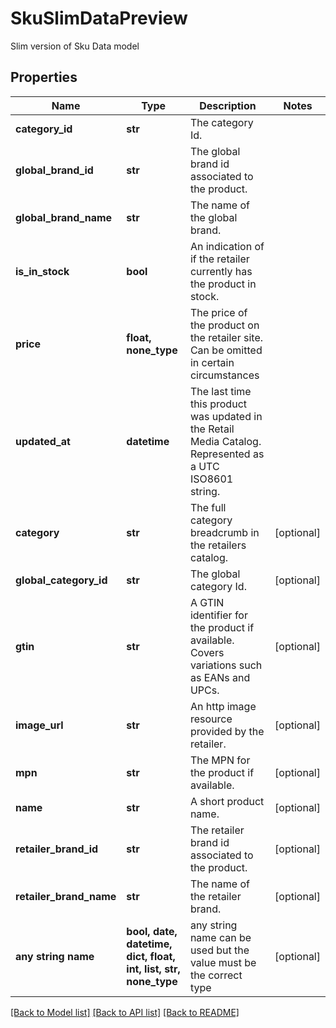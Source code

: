 # SkuSlimDataPreview

Slim  version of Sku Data model

## Properties
Name | Type | Description | Notes
------------ | ------------- | ------------- | -------------
**category_id** | **str** | The category Id. | 
**global_brand_id** | **str** | The global brand id associated to the product. | 
**global_brand_name** | **str** | The name of the global brand. | 
**is_in_stock** | **bool** | An indication of if the retailer currently has the product in stock. | 
**price** | **float, none_type** | The price of the product on the retailer site. Can be omitted in certain circumstances | 
**updated_at** | **datetime** | The last time this product was updated in the Retail Media Catalog. Represented as a UTC ISO8601 string. | 
**category** | **str** | The full category breadcrumb in the retailers catalog. | [optional] 
**global_category_id** | **str** | The global category Id. | [optional] 
**gtin** | **str** | A GTIN identifier for the product if available. Covers variations such as EANs and UPCs. | [optional] 
**image_url** | **str** | An http image resource provided by the retailer. | [optional] 
**mpn** | **str** | The MPN for the product if available. | [optional] 
**name** | **str** | A short product name. | [optional] 
**retailer_brand_id** | **str** | The retailer brand id associated to the product. | [optional] 
**retailer_brand_name** | **str** | The name of the retailer brand. | [optional] 
**any string name** | **bool, date, datetime, dict, float, int, list, str, none_type** | any string name can be used but the value must be the correct type | [optional]

[[Back to Model list]](../README.md#documentation-for-models) [[Back to API list]](../README.md#documentation-for-api-endpoints) [[Back to README]](../README.md)


